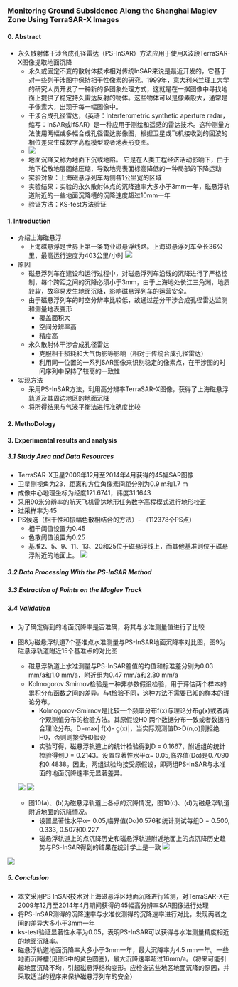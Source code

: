 ### Monitoring Ground Subsidence Along the Shanghai Maglev Zone Using TerraSAR-X Images

#### 0. Abstract
  - 永久散射体干涉合成孔径雷达（PS-InSAR）方法应用于使用X波段TerraSAR-X图像提取地面沉降
    - 永久或固定不变的散射体技术相对传统InSAR来说是最近开发的，它基于对一些列干涉图中保持相干性像素的研究。1999年，意大利米兰理工大学的研究人员开发了一种新的多图象处理方式，这就是在一摞图像中寻找地面上提供了稳定持久雷达反射的物体。这些物体可以是像素般大，通常是子像素大，出现于每一幅图像中。
    - 干涉合成孔径雷达，（英语：Interferometric synthetic aperture radar，缩写：InSAR或IfSAR）是一种应用于测绘和遥感的雷达技术。这种测量方法使用两幅或多幅合成孔径雷达影像图，根据卫星或飞机接收到的回波的相位差来生成数字高程模型或者地表形变图。
    - ![](/assets/1.jpg)
    - 地面沉降又称为地面下沉或地陷。 它是在人类工程经济活动影响下，由于地下松散地层固结压缩，导致地壳表面标高降低的一种局部的下降运动
    - 实验对象：上海磁悬浮列车两侧各1公里宽的区域
    - 实验结果：实验的永久散射体点的沉降速率大多小于3mm一年，磁悬浮轨道附近的一些地面沉降槽的沉降速度超过10mm一年
    - 验证方法：KS-test方法验证

#### 1. Introduction
  - 介绍上海磁悬浮
    - 上海磁悬浮是世界上第一条商业磁悬浮线路。上海磁悬浮列车全长36公里，最高运行速度为403公里/小时
  ![](/assets/2.jpg)
  - 原因
    - 磁悬浮列车在建设和运行过程中，对磁悬浮列车沿线的沉降进行了严格控制，每个跨距之间的沉降必须小于3mm，由于上海地处长江三角洲，地质较软，故容易发生地面沉降，影响磁悬浮列车的运营安全。
    - 由于磁悬浮列车的时空分辨率比较低，故通过差分干涉合成孔径雷达监测和测量地表变形
      - 覆盖面积大
      - 空间分辨率高
      - 精度高
    - 永久散射体干涉合成孔径雷达
      - 克服相干损耗和大气伪影等影响（相对于传统合成孔径雷达）
      - 利用同一位置的一系列SAR图像来识别稳定的像素点，在干涉图的时间序列中保持了较高的一致性
  - 实现方法
    - 采用PS-InSAR方法，利用高分辨率TerraSAR-X图像，获得了上海磁悬浮轨道及其周边地区的地面沉降
    - 将所得结果与气液平衡法进行准确度比较

#### 2. MethoDology
#### 3. Experimental results and analysis
##### 3.1 Study Area and Data Resources
  - TerraSAR-X卫星2009年12月至2014年4月获得的45幅SAR图像
  - 卫星侧视角为23，距离和方位角像素间距分别为0.9 m和1.7 m
  - 成像中心地理坐标为经度121.6741，纬度31.1643
  - 采用90米分辨率的航天飞机雷达地形任务数字高程模式进行地形校正
  - 过采样率为45
- PS候选（相干性和振幅色散相结合的方法）- （112378个PS点）
  - 相干阈值设置为0.45
  - 色散阈值设置为0.25
  - 基准2、5、9、11、13、20和25位于磁悬浮线上，而其他基准则位于磁悬浮附近的地面上。
  ![](/assets/3.jpg)
    
##### 3.2 Data Processing With the PS-InSAR Method
##### 3.3 Extraction of Points on the Maglev Track
##### 3.4 Validation
- 为了确定得到的地面沉降率是否准确，将其与水准测量值进行了比较
- 图8为磁悬浮轨道7个基准点水准测量与PS-InSAR地面沉降率对比图，图9为磁悬浮轨道附近15个基准点的对比图
  - 磁悬浮轨道上水准测量与PS-InSAR差值的均值和标准差分别为0.03 mm/a和1.0 mm/a，附近组为0.47 mm/a和2.30 mm/a
  - Kolmogorov Smirnov检验是一种非参数假设检验，用于评估两个样本的累积分布函数之间的差异。与t检验不同，这种方法不需要已知的样本的理论分布。
    - Kolmogorov-Smirnov是比较一个频率分布f(x)与理论分布g(x)或者两个观测值分布的检验方法。其原假设H0:两个数据分布一致或者数据符合理论分布。D=max| f(x)- g(x)|，当实际观测值D>D(n,α)则拒绝H0，否则则接受H0假设
    - 实验可得，磁悬浮轨道上的统计检验得到D = 0.1667，附近组的统计检验得到D = 0.2143。设置显著性水平α= 0.05,临界值(Dα)是0.7090和0.4838。因此，两组试验均接受原假设，即两组PS-InSAR与水准面的地面沉降速率无显著差异。
    
  ![](/assets/8.jpg) 
  ![](/assets/9.jpg)


  - 图10(a)、(b)为磁悬浮轨道上各点的沉降情况，图10(c)、(d)为磁悬浮轨道附近地面的沉降情况。
    - 设置显著性水平α= 0.05,临界值(Dα)0.576和统计测试每组D = 0.500, 0.333, 0.507和0.227
    - 磁悬浮轨道上的点沉降历史和磁悬浮轨道附近地面上的点沉降历史趋势与PS-InSAR得到的结果在统计学上是一致
![](/assets/10.jpg)

![](/assets/5.jpg)

##### 5. Conclusion
- 本文采用PS InSAR技术对上海磁悬浮区地面沉降进行监测，对TerraSAR-X在2009年12月至2014年4月期间获得的45幅高分辨率SAR图像进行处理
- 将PS-InSAR测得的沉降速率与水准仪测得的沉降速率进行对比，发现两者之间的差异大多小于3mm一年
- ks-test验证显著性水平为0.05，表明PS-InSAR可以获得与水准测量精度相近的地面沉降率。
- 磁悬浮轨道地面沉降率大多小于3mm一年，最大沉降率为4.5 mm一年。一些地面沉降槽(见图5中的黄色圆圈)，最大沉降速率超过16mm/a。（将来可能引起地面沉降不均，引起磁悬浮结构变形。应检查这些地区地面沉降的原因，并采取适当的程序来保护磁悬浮列车的安全）
